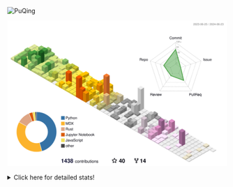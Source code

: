 ![PuQing](https://user-images.githubusercontent.com/27223114/171565019-9a56fae6-b08b-421f-99db-7e830da42371.png)

![](./profile-3d-contrib/profile-season-animate.svg)

<details>
<summary>Click here for detailed stats!</summary>

<!--START_SECTION:waka-->
![Lines of code](https://img.shields.io/badge/From%20Hello%20World%20I%27ve%20Written-1.4%20million%20lines%20of%20code-blue)

**🐱 My GitHub Data** 

> 📦 396.2 kB Used in GitHub's Storage 
 > 
> 🚫 Not Opted to Hire
 > 
> 📜 46 Public Repositories 
 > 
> 🔑 29 Private Repositories 
 > 
**I'm an Early 🐤** 

```text
🌞 Morning                624 commits         ██░░░░░░░░░░░░░░░░░░░░░░░   08.08 % 
🌆 Daytime                3654 commits        ████████████░░░░░░░░░░░░░   47.29 % 
🌃 Evening                1529 commits        █████░░░░░░░░░░░░░░░░░░░░   19.79 % 
🌙 Night                  1920 commits        ██████░░░░░░░░░░░░░░░░░░░   24.85 % 
```


📊 **This Week I Spent My Time On** 

```text
💬 Programming Languages: 
Python                   19 hrs 6 mins       ███████████░░░░░░░░░░░░░░   43.18 % 
Browsing                 11 hrs 26 mins      ██████░░░░░░░░░░░░░░░░░░░   25.84 % 
GitHubing                4 hrs 44 mins       ███░░░░░░░░░░░░░░░░░░░░░░   10.73 % 
Searching                1 hr 55 mins        █░░░░░░░░░░░░░░░░░░░░░░░░   04.36 % 
CLI                      1 hr 55 mins        █░░░░░░░░░░░░░░░░░░░░░░░░   04.34 % 

🔥 Editors: 
VS Code                  22 hrs 6 mins       ████████████░░░░░░░░░░░░░   49.95 % 
Chrome                   20 hrs 14 mins      ███████████░░░░░░░░░░░░░░   45.70 % 
fish                     1 hr 55 mins        █░░░░░░░░░░░░░░░░░░░░░░░░   04.34 % 

💻 Operating System: 
Mac                      22 hrs 9 mins       █████████████░░░░░░░░░░░░   50.05 % 
Linux                    22 hrs 6 mins       ████████████░░░░░░░░░░░░░   49.95 % 
```


<!--END_SECTION:waka-->
</details>
